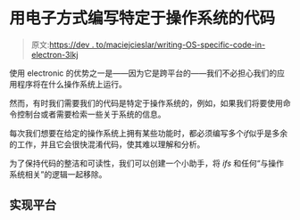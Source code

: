 # 用电子方式编写特定于操作系统的代码

> 原文:[https://dev . to/maciejcieslar/writing-OS-specific-code-in-electron-3lkj](https://dev.to/maciejcieslar/writing-os-specific-code-in-electron-3lkj)

使用 electronic 的优势之一是——因为它是跨平台的——我们不必担心我们的应用程序将在什么操作系统上运行。

然而，有时我们需要我们的代码是特定于操作系统的，例如，如果我们将要使用命令控制台或者需要检索一些关于系统的信息。

每次我们想要在给定的操作系统上拥有某些功能时，都必须编写多个*if*似乎是多余的工作，并且它会很快混淆代码，使其难以理解和分析。

为了保持代码的整洁和可读性，我们可以创建一个小助手，将 *ifs* 和任何“与操作系统相关”的逻辑一起移除。

## [](#implementing-platforms)实现平台